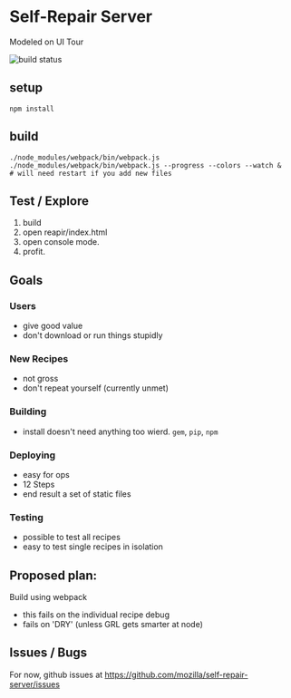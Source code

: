 # Self-Repair Server

Modeled on UI Tour

![build status](https://travis-ci.org/mozilla/self-repair-server.svg)

## setup

```
npm install
```

## build

```
./node_modules/webpack/bin/webpack.js
./node_modules/webpack/bin/webpack.js --progress --colors --watch &
# will need restart if you add new files
```

## Test / Explore

1.  build
2.  open reapir/index.html
3.  open console mode.
4.  profit.


## Goals

### Users
- give good value
- don't download or run things stupidly

### New Recipes
- not gross
- don't repeat yourself (currently unmet)

### Building
- install doesn't need anything too wierd.  `gem`, `pip`, `npm`

### Deploying
- easy for ops
- 12 Steps
- end result a set of static files

### Testing
- possible to test all recipes
- easy to test single recipes in isolation

## Proposed plan:

Build using webpack

- this fails on the individual recipe debug
- fails on 'DRY' (unless GRL gets smarter at node)

## Issues / Bugs

For now, github issues at https://github.com/mozilla/self-repair-server/issues
